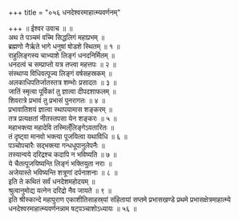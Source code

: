 +++
title = "०५६ धनदेश्वरमाहात्म्यवर्णनम्"

+++
॥ ईश्वर उवाच ॥ ॥  
अथ ते पञ्चमं वच्मि सिद्धलिगं महाप्रभम् ॥  
ब्रह्मणो नैर्ऋते भागे धनुषां षोडशे स्थितम् ॥ १ ॥  
राहुलिङ्गस्य चाभ्याशे लिङ्गं धनदनिर्मितम् ॥  
धनदत्वं च सम्प्राप्तो यत्र तप्त्वा महत्तपः ॥ २ ॥  
संस्थाप्य विधिवत्पूज्य लिङ्गं वर्षसहस्रकम् ॥  
अलकाधिपतिर्जातस्तत्र शम्भोः प्रसादतः ॥ ३ ॥  
जातिं स्मृत्वा पूर्विकां तु ज्ञात्वा दीपदशाफलम् ॥  
शिवरात्रे प्रभावं तु प्रभासं पुनरागतः ॥ ४ ॥  
प्रभावातिशयं ज्ञात्वा स्थापयामास शङ्करम् ॥  
तत्र प्रत्यक्षतां नीतस्तपसा येन शङ्करः ॥ ५ ॥  
महाभक्त्या महादेवि तस्मिल्ँलिङ्गेऽवतारितः ॥  
तं दृष्ट्वा मानवो भक्त्या पूजयित्वा यथाविधि ॥ ६ ॥  
पञ्चोपचारैः सद्भक्त्या गन्धधूपानुलेपनैः ॥  
तस्यान्वये दरिद्रश्च कदापि न भविष्यति ॥ ७ ॥  
ये चैतत्पूजयिष्यन्ति लिङ्गं भक्तियुता नराः ॥  
अजेयास्ते भविष्यन्ति शत्रूणां दर्पनाशनाः ॥ ८ ॥  
इति ते कथितं सर्वं धनदेशमहोदयम् ॥  
श्रुत्वानुमोद्य यत्नेन दरिद्रो नैव जायते ॥ ९ ॥  
इति श्रीस्कान्दे महापुराण एकाशीतिसाहस्र्यां संहितायां सप्तमे प्रभासखण्डे प्रथमे प्रभासक्षेत्रमाहात्म्ये धनदेश्वरमाहात्म्यवर्णनन्नाम षट्पञ्चाशोऽध्यायः ॥ ५६ ॥